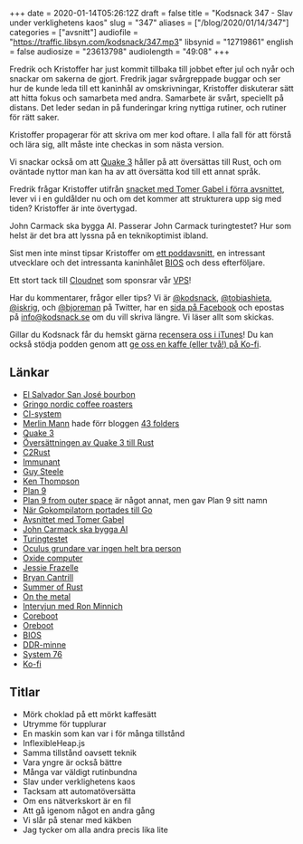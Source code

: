 +++
date = 2020-01-14T05:26:12Z
draft = false
title = "Kodsnack 347 - Slav under verklighetens kaos"
slug = "347"
aliases = ["/blog/2020/01/14/347"]
categories = ["avsnitt"]
audiofile = "https://traffic.libsyn.com/kodsnack/347.mp3"
libsynid = "12719861"
english = false
audiosize = "23613798"
audiolength = "49:08"
+++

Fredrik och Kristoffer har just kommit tillbaka till jobbet efter jul och nyår och snackar om sakerna de gjort. Fredrik jagar svårgreppade buggar och ser hur de kunde leda till ett kaninhål av omskrivningar, Kristoffer diskuterar sätt att hitta fokus och samarbeta med andra. Samarbete är svårt, speciellt på distans. Det leder sedan in på funderingar kring nyttiga rutiner, och rutiner för rätt saker.

Kristoffer propagerar för att skriva om mer kod oftare. I alla fall för att förstå och lära sig, allt måste inte checkas in som nästa version.

Vi snackar också om att [Quake 3](https://en.wikipedia.org/wiki/Quake_III_Arena) håller på att översättas till Rust, och om oväntade nyttor man kan ha av att översätta kod till ett annat språk.

Fredrik frågar Kristoffer utifrån [snacket med Tomer Gabel i förra avsnittet](https://kodsnack.se/346/), lever vi i en guldålder nu och om det kommer att strukturera upp sig med tiden? Kristoffer är inte övertygad.

John Carmack ska bygga AI. Passerar John Carmack turingtestet? Hur som helst är det bra att lyssna på en teknikoptimist ibland.

Sist men inte minst tipsar Kristoffer om [ett poddavsnitt](https://oxide.computer/blog/on-the-metal-3-ron-minnich/), en intressant utvecklare och det intressanta kaninhålet [BIOS](https://en.wikipedia.org/wiki/BIOS) och dess efterföljare.

Ett stort tack till [Cloudnet](http://www.cloudnet.se) som sponsrar vår [VPS](http://en.wikipedia.org/wiki/Virtual_private_server)!

Har du kommentarer, frågor eller tips? Vi är [@kodsnack](https://www.twitter.com/kodsnack), [@tobiashieta](https://www.twitter.com/tobiashieta), [@iskrig](https://www.twitter.com/iskrig), och [@bjoreman](https://www.twitter.com/bjoreman) på Twitter, har en [sida på Facebook](https://www.facebook.com/kodsnack) och epostas på [info@kodsnack.se](mailto:info@kodsnack.se) om du vill skriva längre. Vi läser allt som skickas.

Gillar du Kodsnack får du hemskt gärna [recensera oss i iTunes](http://itunes.apple.com/se/podcast/kodsnack/id561631498?l=en)! Du kan också stödja podden genom att <a href="https://ko-fi.com/kodsnack" rel="payment">ge oss en kaffe (eller två!) på Ko-fi</a>.

## Länkar ##
* [El Salvador San José bourbon](https://www.gringonordic.se/el-salvador-sanjose-bourbon)
* [Gringo nordic coffee roasters](https://www.gringonordic.se/)
* [CI-system](https://en.wikipedia.org/wiki/Continuous_integration)
* [Merlin Mann](https://en.wikipedia.org/wiki/Merlin_Mann) hade förr bloggen [43 folders](http://www.43folders.com/)
* [Quake 3](https://en.wikipedia.org/wiki/Quake_III_Arena)
* [Översättningen av Quake 3 till Rust](https://immunant.com/blog/2020/01/quake3/)
* [C2Rust](https://c2rust.com/)
* [Immunant](https://immunant.com/)
* [Guy Steele](https://en.wikipedia.org/wiki/Guy_L._Steele_Jr.)
* [Ken Thompson](https://en.wikipedia.org/wiki/Ken_Thompson)
* [Plan 9](https://en.wikipedia.org/wiki/Plan_9_from_Bell_Labs)
* [Plan 9 from outer space](https://en.wikipedia.org/wiki/Plan_9_from_Outer_Space) är något annat, men gav Plan 9 sitt namn
* [När Gokompilatorn portades till Go](https://www.youtube.com/watch?v=QIE5nV5fDwA)
* [Avsnittet med Tomer Gabel](https://kodsnack.se/346/)
* [John Carmack ska bygga AI](https://www.theverge.com/2019/11/13/20963899/john-carmack-stepping-down-cto-of-oculus-work-on-ai)
* [Turingtestet](https://en.wikipedia.org/wiki/Turing_test)
* [Oculus grundare var ingen helt bra person](https://en.wikipedia.org/wiki/Palmer_Luckey#Firing_and_political_controversy)
* [Oxide computer](https://oxide.computer/)
* [Jessie Frazelle](https://twitter.com/jessfraz)
* [Bryan Cantrill](http://dtrace.org/blogs/bmc/)
* [Summer of Rust](https://www.youtube.com/watch?v=LjFM8vw3pbU)
* [On the metal](https://oxide.computer/blog/categories/on-the-metal/)
* [Intervjun med Ron Minnich](https://oxide.computer/blog/on-the-metal-3-ron-minnich/)
* [Coreboot](https://en.wikipedia.org/wiki/Coreboot)
* [Oreboot](https://github.com/oreboot/oreboot)
* [BIOS](https://en.wikipedia.org/wiki/BIOS)
* [DDR-minne](https://en.wikipedia.org/wiki/DDR_SDRAM)
* [System 76](https://system76.com/)
* [Ko-fi](https://ko-fi.com/)

## Titlar ##
* Mörk choklad på ett mörkt kaffesätt
* Utrymme för tupplurar
* En maskin som kan var i för många tillstånd
* InflexibleHeap.js
* Samma tillstånd oavsett teknik
* Vara yngre är också bättre
* Många var väldigt rutinbundna
* Slav under verklighetens kaos
* Tacksam att automatöversätta
* Om ens nätverkskort är en fil
* Att gå igenom något en andra gång
* Vi slår på stenar med käkben
* Jag tycker om alla andra precis lika lite